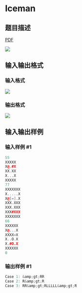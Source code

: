 # Iceman

## 题目描述

[problemUrl]: https://uva.onlinejudge.org/index.php?option=com_onlinejudge&Itemid=8&category=243&page=show_problem&problem=3264

[PDF](https://uva.onlinejudge.org/external/121/p12112.pdf)

![](https://cdn.luogu.com.cn/upload/vjudge_pic/UVA12112/d3cf08f672f2dfe0878d1d15c998ee86237e708d.png)

## 输入输出格式

### 输入格式

![](https://cdn.luogu.com.cn/upload/vjudge_pic/UVA12112/3b16d84e0d8d6d3cfdfc15078898a4a0c468335a.png)

### 输出格式

![](https://cdn.luogu.com.cn/upload/vjudge_pic/UVA12112/76171f1514abdf86361a5e82a393655746a39204.png)

## 输入输出样例

### 输入样例 #1

```cpp
55
XXXXX
X@.#X
XX.XX
X...X
XXXXX
77
XXXXXXX
X.....X
X@[=].X
XXX.XXX
XXX.XXX
XXX#XXX
XXXXXXX
66
XXXXXX
X@...X
XXXX=X
X..O.X
X.#O.X
XXXXXX
0
```


### 输出样例 #1

```cpp
Case 1: &amp;gt;RR
Case 2: R&amp;gt;R
Case 3: RR&amp;gt;RLLLLL&amp;gt;R
```



